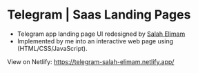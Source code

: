 # Telegram | Saas Landing Pages

- Telegram app landing page UI redesigned by [Salah Elimam](https://dribbble.com/shots/3778673-Dory-Telegram-Saas-Landing-Pages)
- Implemented by me into an interactive web page using (HTML/CSS/JavaScript).

View on Netlify: https://telegram-salah-elimam.netlify.app/
